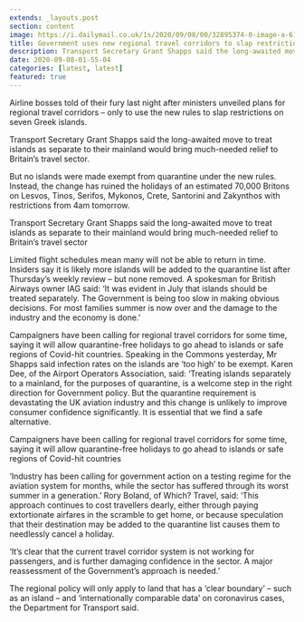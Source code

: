 ```yaml
---
extends: _layouts.post
section: content
image: https://i.dailymail.co.uk/1s/2020/09/08/00/32895374-0-image-a-61_1599521570133.jpg 
title: Government uses new regional travel corridors to slap restrictions on SEVEN Greek islands  
description: Transport Secretary Grant Shapps said the long-awaited move to treat islands as separate to their mainland would bring much-needed relief to Britains travel sector. 
date: 2020-09-08-01-55-04 
categories: [latest, latest] 
featured: true 
--- 
```

Airline bosses told of their fury last night after ministers unveiled plans for regional travel corridors – only to use the new rules to slap restrictions on seven Greek islands.

Transport Secretary Grant Shapps said the long-awaited move to treat islands as separate to their mainland would bring much-needed relief to Britain’s travel sector.

But no islands were made exempt from quarantine under the new rules. Instead, the change has ruined the holidays of an estimated 70,000 Britons on Lesvos, Tinos, Serifos, Mykonos, Crete, Santorini and Zakynthos with restrictions from 4am tomorrow.

Transport Secretary Grant Shapps said the long-awaited move to treat islands as separate to their mainland would bring much-needed relief to Britain’s travel sector

Limited flight schedules mean many will not be able to return in time. Insiders say it is likely more islands will be added to the quarantine list after Thursday’s weekly review – but none removed. A spokesman for British Airways owner IAG said: ‘It was evident in July that islands should be treated separately. The Government is being too slow in making obvious decisions. For most families summer is now over and the damage to the industry and the economy is done.’

Campaigners have been calling for regional travel corridors for some time, saying it will allow quarantine-free holidays to go ahead to islands or safe regions of Covid-hit countries. Speaking in the Commons yesterday, Mr Shapps said infection rates on the islands are ‘too high’ to be exempt. Karen Dee, of the Airport Operators Association, said: ‘Treating islands separately to a mainland, for the purposes of quarantine, is a welcome step in the right direction for Government policy. But the quarantine requirement is devastating the UK aviation industry and this change is unlikely to improve consumer confidence significantly. It is essential that we find a safe alternative.

Campaigners have been calling for regional travel corridors for some time, saying it will allow quarantine-free holidays to go ahead to islands or safe regions of Covid-hit countries

‘Industry has been calling for government action on a testing regime for the aviation system for months, while the sector has suffered through its worst summer in a generation.’ Rory Boland, of Which? Travel, said: ‘This approach continues to cost travellers dearly, either through paying extortionate airfares in the scramble to get home, or because speculation that their destination may be added to the quarantine list causes them to needlessly cancel a holiday.

‘It’s clear that the current travel corridor system is not working for passengers, and is further damaging confidence in the sector. A major reassessment of the Government’s approach is needed.’

The regional policy will only apply to land that has a ‘clear boundary’ – such as an island – and ‘internationally comparable data’ on coronavirus cases, the Department for Transport said.

